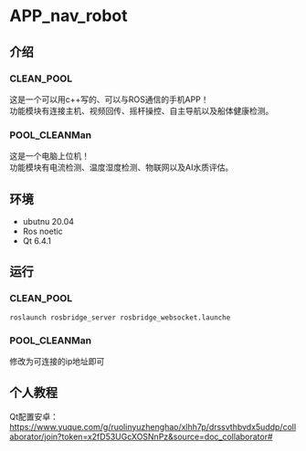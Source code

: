 # APP_nav_robot
## 介绍
### CLEAN_POOL
这是一个可以用c++写的、可以与ROS通信的手机APP！  
功能模块有连接主机、视频回传、摇杆操控、自主导航以及船体健康检测。  
### POOL_CLEANMan
这是一个电脑上位机！  
功能模块有电流检测、温度湿度检测、物联网以及AI水质评估。
## 环境
+ ubutnu 20.04
+ Ros noetic
+ Qt 6.4.1
## 运行
### CLEAN_POOL 
```
roslaunch rosbridge_server rosbridge_websocket.launche
```
### POOL_CLEANMan  
修改为可连接的ip地址即可
## 个人教程
Qt配置安卓：https://www.yuque.com/g/ruolinyuzhenghao/xlhh7p/drssvthbvdx5uddp/collaborator/join?token=x2fD53UGcXOSNnPz&source=doc_collaborator#
